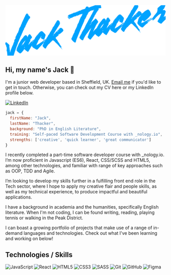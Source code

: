 <img src="./thacker-banner.png" alt="banner" title="banner">

## Hi, my name's Jack 👋

I'm a junior web developer based in Sheffield, UK. [Email me](mailto:jackthacker89@gmail.com) if you'd like to get in touch. Otherwise, you can check out my CV here or my LinkedIn profile below. 

[![LinkedIn](https://img.shields.io/badge/-LinkedIn-0A66C2?logo=linkedin&logoColor=white&style=for-the-badge)](https://www.linkedin.com/in/jack-thacker-b568b11b4/)

```javascript
jack = {
  firstName: "Jack",
  lastName: "Thacker",
  background: "PhD in English Literature",
  training: "Self-paced Software Development Course with _nology.io",
  strengths: ['creative', 'quick learner', 'great communicator']
}
```

I recently completed a part-time software developer course with _nology.io. I’m now proficient in Javascript (ES6), React, CSS/SCSS and HTML5, among other technologies, and familiar with range of key approaches such as OOP, TDD and Agile.

I’m looking to develop my skills further in a fulfilling front end role in the Tech sector, where I hope to apply my creative flair and people skills, as well as my technical experience, to produce impactful and beautiful applications. 

I have a background in academia and the humanities, specifically English literature. When I'm not coding, I can be found writing, reading, playing tennis or walking in the Peak District. 

I can boast a growing portfolio of projects that make use of a range of in-demand languages and technologies. Check out what I've been learning and working on below!

## Technologies / Skills

![JavaScript](https://img.shields.io/badge/-JavaScript-F7DF1E?logo=javascript&logoColor=white&style=for-the-badge&link=/)
![React](https://img.shields.io/badge/react%20-%2320232a.svg?&style=for-the-badge&logo=react&logoColor=%2361DAFB)
![HTML5](https://img.shields.io/badge/-HTML5-E34F26?logo=html5&logoColor=white&style=for-the-badge&link=/)
![CSS3](https://img.shields.io/badge/-CSS3-1572B6?logo=css3&logoColor=white&style=for-the-badge&link=/)
![SASS](https://img.shields.io/badge/Sass-CC6699?style=for-the-badge&logo=sass&logoColor=white)
![Git](https://img.shields.io/badge/git%20-%23F05033.svg?&style=for-the-badge&logo=git&logoColor=white)
![GitHub](https://img.shields.io/badge/github%20-%23121011.svg?&style=for-the-badge&logo=github&logoColor=white)
![Figma](https://img.shields.io/badge/-Figma-F24E1E?logo=figma&logoColor=white&style=for-the-badge&link=/)

